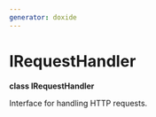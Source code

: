 ```yaml
---
generator: doxide
---
```



# IRequestHandler

**class IRequestHandler**

 Interface for handling HTTP requests.


